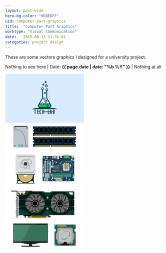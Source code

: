 ```yaml
---
layout: post-wide
hero-bg-color: "#DBEDFF"
uid: computer-part-graphics
title:  "Computer Part Graphics"
worktype: "Visual Communication"
date:   2015-08-13 11:35:01
categories: project design
---
```


<p>
	These are some vectore graphics I designed for a university project.
</p>

<p class="meta">
  Nothing to see here | Date: <strong>{{ page.date | date: "%b %Y" }}</strong> | Nothing at all
</p>

<div class="showcase">
  <img style="width:50%" src="/images/portfolio/computer-part-graphics/1.png" alt="">
  <img style="width:50%" src="/images/portfolio/computer-part-graphics/2.png" alt="">
  <img style="width:50%" src="/images/portfolio/computer-part-graphics/3.png" alt="">
  <img style="width:50%" src="/images/portfolio/computer-part-graphics/4.png" alt="">
  <img style="width:50%" src="/images/portfolio/computer-part-graphics/5.png" alt="">
</div>
